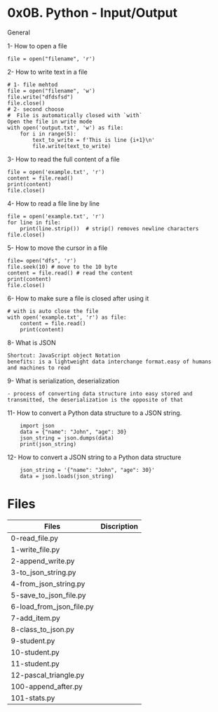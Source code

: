 #  0x0B. Python - Input/Output 

General

1- How to open a file

    file = open("filename", 'r')
2- How to write text in a file

    # 1- file mehtod
    file = open("filename", 'w')
    file.write("dfdsfsd")
    file.close()
    # 2- second choose
    #  File is automatically closed with `with`
    Open the file in write mode
    with open('output.txt', 'w') as file:
        for i in range(5):
            text_to_write = f'This is line {i+1}\n'
            file.write(text_to_write)

3- How to read the full content of a file
    
    file = open('example.txt', 'r')
    content = file.read()
    print(content)
    file.close()


4- How to read a file line by line
    
    file = open('example.txt', 'r')
    for line in file:
        print(line.strip())  # strip() removes newline characters
    file.close()

5- How to move the cursor in a file
    
    file= open("dfs", 'r')
    file.seek(10) # move to the 10 byte
    content = file.read() # read the content
    print(content)
    file.close()

6- How to make sure a file is closed after using it
    
    # with is auto close the file
    with open('example.txt', 'r') as file:
        content = file.read()
        print(content)
8- What is JSON
    
    Shortcut: JavaScript object Notation
    benefits: is a lightweight data interchange format.easy of humans 
    and machines to read

9- What is serialization, deserialization

    - process of converting data structure into easy stored and transmitted, the deserialization is the opposite of that
    

11- How to convert a Python data structure to a 
    JSON string.

        import json
        data = {"name": "John", "age": 30}
        json_string = json.dumps(data)
        print(json_string)

12- How to convert a JSON string to a Python data structure

        json_string = '{"name": "John", "age": 30}'
        data = json.loads(json_string)
# Files
|Files|Discription|
|---|---|
|0-read_file.py||
|1-write_file.py||
|2-append_write.py||
|3-to_json_string.py||
|4-from_json_string.py||
|5-save_to_json_file.py||
|6-load_from_json_file.py||
|7-add_item.py||
|8-class_to_json.py||
|9-student.py||
|10-student.py||
|11-student.py||
|12-pascal_triangle.py||
|100-append_after.py||
|101-stats.py||
